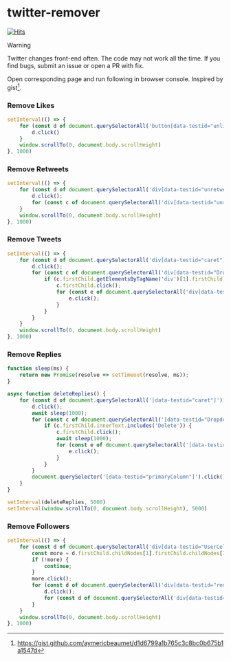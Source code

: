 # twitter-remover

[![Hits](https://hits.sh/github.com/nikolaydubina/twitter-remover.svg?view=today-total&label=removed&extraCount=4569&logo=twitter)](https://hits.sh/github.com/nikolaydubina/twitter-remover/)

> [!WARNING]  
> Twitter changes front-end often. The code may not work all the time. If you find bugs, submit an issue or open a PR with fix.

Open corresponding page and run following in browser console. Inspired by gist[^gist].

### Remove Likes

```javascript
setInterval(() => {
    for (const d of document.querySelectorAll('button[data-testid="unlike"]')) {
        d.click()
    }
    window.scrollTo(0, document.body.scrollHeight)
}, 1000)
```

### Remove Retweets

```javascript
setInterval(() => {
    for (const d of document.querySelectorAll('div[data-testid="unretweet"]')) {
        d.click();
        for (const c of document.querySelectorAll('div[data-testid="unretweetConfirm"]')) { c.click(); }
    }
    window.scrollTo(0, document.body.scrollHeight)
}, 1000)
```

### Remove Tweets

```javascript
setInterval(() => {
    for (const d of document.querySelectorAll('div[data-testid="caret"]')) {
        d.click();
        for (const c of document.querySelectorAll('div[data-testid="Dropdown"]')) {
            if (c.firstChild.getElementsByTagName('div')[1].firstChild.firstChild.innerText == "Delete") {
                c.firstChild.click();
                for (const e of document.querySelectorAll('div[data-testid="confirmationSheetConfirm"]')) {
                    e.click();
                }
            }
        }
    }
    window.scrollTo(0, document.body.scrollHeight)
}, 1000)
```

### Remove Replies

```javascript
function sleep(ms) {
    return new Promise(resolve => setTimeout(resolve, ms));
}

async function deleteReplies() {
    for (const d of document.querySelectorAll('[data-testid="caret"]')) {
        d.click();
        await sleep(1000);
        for (const c of document.querySelectorAll('[data-testid="Dropdown"]')) {
            if (c.firstChild.innerText.includes('Delete')) {
                c.firstChild.click();
                await sleep(1000);
                for (const e of document.querySelectorAll('[data-testid="confirmationSheetConfirm"]')) {
                    e.click();
                }
            }
        }
        document.querySelector('[data-testid="primaryColumn"]').click();
    }
}

setInterval(deleteReplies, 5000)
setInterval(window.scrollTo(0, document.body.scrollHeight), 5000)
```

### Remove Followers 

```javascript
setInterval(() => {
    for (const d of document.querySelectorAll('div[data-testid="UserCell"]')) {
        const more = d.firstChild.childNodes[1].firstChild.childNodes[1].childNodes[2].firstChild;
        if (!more) {
            continue;
        }
        more.click();
        for (const d of document.querySelectorAll('div[data-testid="removeFollower"]')) {
            d.click();
            for (const d of document.querySelectorAll('div[data-testid="confirmationSheetConfirm"]')) { d.click(); }
        }
    }
    window.scrollTo(0, document.body.scrollHeight)
}, 1000)
```

[^gist]: https://gist.github.com/aymericbeaumet/d1d6799a1b765c3c8bc0b675b1a1547d
